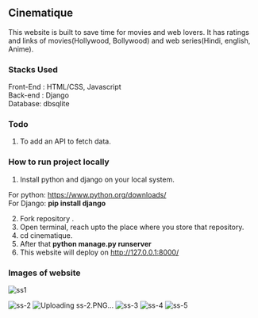 ## Cinematique

This website is built to save time for movies and web lovers.  It has ratings and links of movies(Hollywood, Bollywood) and web series(Hindi, english, Anime).

### Stacks Used

Front-End : HTML/CSS, Javascript <br/>
Back-end : Django <br/>
Database: dbsqlite

### Todo
1. To add an API to fetch data.

### How to run project locally
1. Install python and django on your local system.

For python: https://www.python.org/downloads/  <br/>
For Django:  <b>pip install django</b> 

2. Fork repository .
3. Open terminal, reach upto the place where you store that repository.
4. cd cinematique.
5. After that <b>python manage.py runserver</b>
6. This website will deploy on http://127.0.0.1:8000/


### Images of website
![ss1](https://user-images.githubusercontent.com/47604864/88197841-a8414d00-cc60-11ea-8f6c-8b0fd66d43b0.PNG)

![ss-2](https://user-images.githubusercontent.com/47604864/88198185-138b1f00-cc61-11ea-9f40-8251061ddf3f.PNG)
![Uploading ss-2.PNG…]()
![ss-3](https://user-images.githubusercontent.com/47604864/88198242-243b9500-cc61-11ea-912b-44f7846d2845.PNG)
![ss-4](https://user-images.githubusercontent.com/47604864/88198426-4df4bc00-cc61-11ea-9b75-ff65775209ba.PNG)
![ss-5](https://user-images.githubusercontent.com/47604864/88198477-5c42d800-cc61-11ea-91af-efb0ab47e021.PNG)

